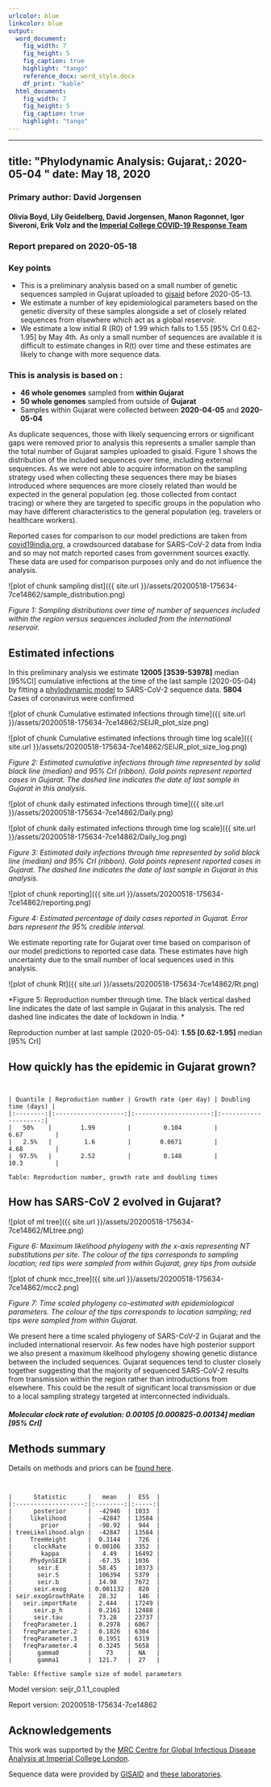 ```yaml
---
urlcolor: blue
linkcolor: blue
output:
  word_document:
    fig_width: 7
    fig_height: 5
    fig_caption: true
    highlight: "tango"
    reference_docx: word_style.docx
    df_print: "kable"
  html_document:
    fig_width: 7
    fig_height: 5
    fig_caption: true
    highlight: "tango"
---
```









---
title: "Phylodynamic Analysis: Gujarat,: 2020-05-04 "
date: May 18, 2020
---





### Primary author: David Jorgensen

#### Olivia Boyd, Lily Geidelberg, David Jorgensen, Manon Ragonnet, Igor Siveroni, Erik Volz and the [Imperial College COVID-19 Response Team](http://sarscov2phylodynamics.org/about/)

### Report prepared on 2020-05-18

### Key points
* This is a preliminary analysis based on a small number of genetic sequences sampled in Gujarat uploaded to [gisaid](gisaid.org) before 2020-05-13.
* We estimate a number of key epidemiological parameters based on the genetic diversity of these samples alongside a set of closely related sequences from elsewhere which act as a global reservoir.
* We estimate a low initial R (R0) of 1.99 which falls to 1.55 [95% CrI 0.62-1.95] by May 4th. As only a small number of sequences are available it is difficult to estimate changes in R(t) over time and these estimates are likely to change with more sequence data.

### This is analysis is based on : 
  
* **46 whole genomes** sampled from **within Gujarat**
* **50 whole genomes** sampled from outside of **Gujarat**
* Samples within Gujarat were collected between **2020-04-05** and **2020-05-04**

As duplicate sequences, those with likely sequencing errors or significant gaps were removed prior to analysis this represents a smaller sample than the total number of Gujarat samples uploaded to gisaid. Figure 1 shows the distribution of the included sequences over time, including external sequences. As we were not able to acquire information on the sampling strategy used when collecting these sequences there may be biases introduced where sequences are more closely related than would be expected in the general population (eg. those collected from contact tracing) or where they are targeted to specific groups in the population who may have different characteristics to the general population (eg. travelers or healthcare workers).

Reported cases for comparison to our model predictions are taken from [covid19india.org](https://www.covid19india.org/), a crowdsourced database for SARS-CoV-2 data from India and so may not match reported cases from government sources exactly. These data are used for comparison purposes only and do not influence the analysis.

![plot of chunk sampling dist]({{ site.url }}/assets/20200518-175634-7ce14862/sample_distribution.png)

*Figure 1: Sampling distributions over time of number of sequences included within the region versus sequences included from the international reservoir.*


## Estimated infections
In this preliminary analysis we estimate **12005 [3539-53978]** median [95%CI] cumulative infections at the time of the last sample (2020-05-04) by fitting a [phylodynamic model](http://whoinfectedwhom.org/seijr0.1.0_methods.pdf) to SARS-CoV-2 sequence data. **5804** Cases of coronavirus were confirmed 


![plot of chunk Cumulative estimated infections through time]({{ site.url }}/assets/20200518-175634-7ce14862/SEIJR_plot_size.png)


![plot of chunk Cumulative estimated infections through time log scale]({{ site.url }}/assets/20200518-175634-7ce14862/SEIJR_plot_size_log.png)


*Figure 2: Estimated cumulative infections through time represented by solid black line (median) and 95% CrI (ribbon). Gold points represent reported cases in Gujarat. The dashed line indicates the date of last sample in Gujarat in this analysis.*



![plot of chunk daily estimated infections through time]({{ site.url }}/assets/20200518-175634-7ce14862/Daily.png)


![plot of chunk daily estimated infections through time log scale]({{ site.url }}/assets/20200518-175634-7ce14862/Daily_log.png)


*Figure 3: Estimated daily  infections through time represented by solid black line (median) and 95% CrI (ribbon). Gold points represent reported cases in Gujarat. The dashed line indicates the date of last sample in Gujarat in this analysis.*


![plot of chunk reporting]({{ site.url }}/assets/20200518-175634-7ce14862/reporting.png)

*Figure 4: Estimated percentage of daily cases reported in Gujarat. Error bars represent the 95% credible interval.*

We estimate reporting rate for Gujarat over time based on comparison of our model predictions to reported case data. These estimates have high uncertainty due to the small number of local sequences used in this analysis.

![plot of chunk Rt]({{ site.url }}/assets/20200518-175634-7ce14862/Rt.png)

*Figure 5: Reproduction number through time. The black vertical dashed line indicates the date of last sample in Gujarat in this analysis. The red dashed line indicates the date of lockdown in India. *

Reproduction number at last sample (2020-05-04): **1.55 [0.62-1.95]** median [95% CrI]


## How quickly has the epidemic in Gujarat grown?




```


| Quantile | Reproduction number | Growth rate (per day) | Doubling time (days) |
|:--------:|:-------------------:|:---------------------:|:--------------------:|
|   50%    |        1.99         |         0.104         |         6.67         |
|   2.5%   |         1.6         |        0.0671         |         4.68         |
|  97.5%   |        2.52         |         0.148         |         10.3         |

Table: Reproduction number, growth rate and doubling times
```






## How has SARS-CoV 2 evolved in Gujarat?


![plot of ml tree]({{ site.url }}/assets/20200518-175634-7ce14862/MLtree.png)

*Figure 6: Maximum likelihood phylogeny with the x-axis representing NT substitutions per site. The colour of the tips corresponds to sampling location; red tips were sampled from within Gujarat, grey tips from outside*

![plot of chunk mcc_tree]({{ site.url }}/assets/20200518-175634-7ce14862/mcc2.png)

*Figure 7: Time scaled phylogeny co-estimated with epidemiological parameters. The colour of the tips corresponds to location sampling; red tips were sampled from within Gujarat.*

We present here a time scaled phylogeny of SARS-CoV-2 in Gujarat and the included international reservoir. As few nodes have high posterior support we also present a maximum likelhood phylogeny showing genetic distance between the included sequences. Gujarat sequences tend to cluster closely together suggesting that the majority of sequenced SARS-CoV-2 results from transmission within the region rather than introductions from elsewhere. This could be the result of significant local transmission or due to a local sampling strategy targeted at interconnected individuals.

##### Molecular clock rate of evolution: **0.00105 [0.000825-0.00134]** median [95% CrI]  

## Methods summary



Details on methods and priors can be [found here](http://whoinfectedwhom.org/seijr0.1.0_methods.pdf).





```


|      Statistic      |   mean   |  ESS  |
|:-------------------:|:--------:|:-----:|
|      posterior      |  -42946  | 1033  |
|     likelihood      |  -42847  | 13584 |
|        prior        |  -98.92  |  944  |
| treeLikelihood.algn |  -42847  | 13584 |
|     TreeHeight      |  0.3144  |  726  |
|      clockRate      | 0.00106  | 3352  |
|        kappa        |   4.49   | 16492 |
|     PhydynSEIR      |  -67.35  | 1036  |
|       seir.E        |  58.45   | 10373 |
|       seir.S        |  106394  | 5379  |
|       seir.b        |  14.98   | 7672  |
|      seir.exog      | 0.001132 |  820  |
| seir.exogGrowthRate |  28.32   |  146  |
|   seir.importRate   |  2.444   | 17249 |
|      seir.p_h       |  0.2161  | 12488 |
|      seir.tau       |  73.28   | 23737 |
|   freqParameter.1   |  0.2978  | 6067  |
|   freqParameter.2   |  0.1826  | 6304  |
|   freqParameter.3   |  0.1951  | 6319  |
|   freqParameter.4   |  0.3245  | 5658  |
|       gamma0        |    73    |  NA   |
|       gamma1        |  121.7   |  27   |

Table: Effective sample size of model parameters
```



Model version: seijr_0.1.1_coupled

Report version: 20200518-175634-7ce14862


## Acknowledgements

This work was supported by the [MRC Centre for Global Infectious Disease Analysis at Imperial College London](https://www.imperial.ac.uk/mrc-global-infectious-disease-analysis).

Sequence data were provided by [GISAID](http://www.epicov.org) and [these laboratories](http://whoinfectedwhom.org/gisaid_cov2020_acknowledgement_table.xls).


